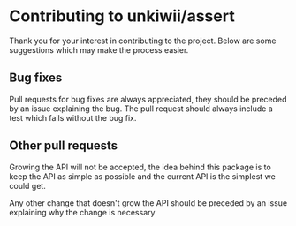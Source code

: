 # Contributing to unkiwii/assert

Thank you for your interest in contributing to the project. Below are some
suggestions which may make the process easier.

## Bug fixes

Pull requests for bug fixes are always appreciated, they should be preceded by
an issue explaining the bug. The pull request should always include a test
which fails without the bug fix.

## Other pull requests

Growing the API will not be accepted, the idea behind this package is to keep
the API as simple as possible and the current API is the simplest we could get.

Any other change that doesn't grow the API should be preceded by an issue
explaining why the change is necessary
